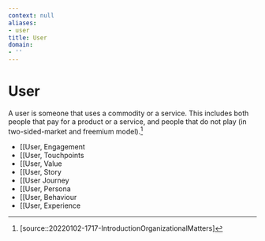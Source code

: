 ```yaml
---
context: null
aliases:
- user
title: User
domain:
- ''
---
```


# User

A user is someone that uses a commodity or a service. This includes both people that pay for a product or a service, and people that do not play (in two-sided-market and freemium model).[^1]

- [[User, Engagement
- [[User, Touchpoints
- [[User, Value
- [[User, Story
- [[User Journey
- [[User, Persona
- [[User, Behaviour
- [[User, Experience

[^1]: [source::20220102-1717-IntroductionOrganizationalMatters]
